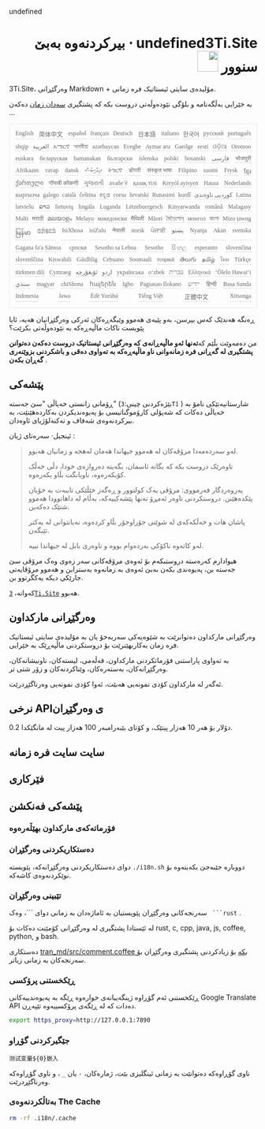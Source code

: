 undefined<h1 style="justify-content:space-between;text-align:right;direction:rtl">undefined3Ti.Site ⋅ بیرکردنەوە بەبێ سنوور <img src="//i-01.eu.org/3Ti/logo.svg" style="user-select:none;margin-top:-1px;width:42px"></h1>

3Ti.Site، وەرگێڕانی Markdown + مۆلیدەی سایتی ئیستاتیک فرە زمانی.

بە خێرایی بەڵگەنامە و بلۆگی نێودەوڵەتی دروست بکە کە پشتگیری [سەدان زمان](https://github.com/i18n-site/node/blob/main/lang/src/index.js) دەکەن ...

<pre class="langli" style="display:flex;flex-wrap:wrap;background:transparent;border:1px solid #eee;font-size:12px;box-shadow:0 0 3px inset #eee;padding:12px 5px 4px 12px;justify-content:space-between;"><style>pre.langli i{font-weight:300;font-family:s;margin-right:7px;margin-bottom:8px;font-style:normal;color:#666;border-bottom:1px dashed #ccc;}</style><i>English</i><i> 简体中文 </i><i>español</i><i>français</i><i>Deutsch</i><i> 日本語 </i><i>italiano</i><i>한국어</i><i>русский</i><i>português</i><i>shqip</i><i>‫العربية‬</i><i>አማርኛ</i><i>অসমীয়া</i><i>azərbaycan</i><i>Eʋegbe</i><i>Aymar aru</i><i>Gaeilge</i><i>eesti</i><i>ଓଡ଼ିଆ</i><i>Oromoo</i><i>euskara</i><i>беларуская</i><i>bamanakan</i><i>български</i><i>íslenska</i><i>polski</i><i>bosanski</i><i>‫فارسی‬</i><i>भोजपुरी</i><i>Afrikaans</i><i>татар</i><i>dansk</i><i>‫ދިވެހިބަސް‬</i><i>ትግርኛ</i><i>डोगरी</i><i>संस्कृत भाषा</i><i>Filipino</i><i>suomi</i><i>Frysk</i><i>ខ្មែរ</i><i>ქართული</i><i>गोंयची कोंकणी</i><i>ગુજરાતી</i><i>avañe’ẽ</i><i>қазақ тілі</i><i>Kreyòl ayisyen</i><i>Hausa</i><i>Nederlands</i><i>кыргызча</i><i>galego</i><i>català</i><i>čeština</i><i>ಕನ್ನಡ</i><i>corsu</i><i>hrvatski</i><i>Runasimi</i><i>kurdî</i><i>‫کوردیی ناوەندی‬</i><i>Latina</i><i>latviešu</i><i>ລາວ</i><i>lietuvių</i><i>lingála</i><i>Luganda</i><i>Lëtzebuergesch</i><i>Kinyarwanda</i><i>română</i><i>Malagasy</i><i>Malti</i><i>मराठी</i><i>മലയാളം</i><i>Melayu</i><i>македонски</i><i>मैथिली</i><i>Māori</i><i>মৈতৈলোন্</i><i>монгол</i><i>বাংলা</i><i>Mizo ṭawng</i><i>မြန်မာ</i><i>𞄀𞄄𞄰𞄩𞄍𞄜𞄰</i><i>IsiXhosa</i><i>isiZulu</i><i>नेपाली</i><i>norsk</i><i>ਪੰਜਾਬੀ</i><i>‫پښتو‬</i><i>Nyanja</i><i>Akan</i><i>svenska</i><i>Gagana fa'a Sāmoa</i><i>српски</i><i>Sesotho sa Leboa</i><i>Sesotho</i><i>සිංහල</i><i>esperanto</i><i>slovenčina</i><i>slovenščina</i><i>Kiswahili</i><i>Gàidhlig</i><i>Cebuano</i><i>Soomaali</i><i>тоҷикӣ</i><i>తెలుగు</i><i>தமிழ்</i><i>ไทย</i><i>Türkçe</i><i>türkmen dili</i><i>Cymraeg</i><i>‫ئۇيغۇرچە‬</i><i>‫اردو‬</i><i>українська</i><i>o‘zbek</i><i>‫עברית‬</i><i>Ελληνικά</i><i>ʻŌlelo Hawaiʻi</i><i>‫سنڌي‬</i><i>magyar</i><i>chiShona</i><i>հայերեն</i><i>Igbo</i><i>Pagsasao Ilokano</i><i>‫ייִדיש‬</i><i>हिन्दी</i><i>Basa Sunda</i><i>Indonesia</i><i>Jawa</i><i>Èdè Yorùbá</i><i>Tiếng Việt</i><i> 正體中文 </i><i>Xitsonga</i></pre>

ڕەنگە هەندێک کەس بپرسن، بەو پێیەی هەموو وێبگەڕەکان ئەرکی وەرگێڕانیان هەیە، ئایا پێویست ناکات ماڵپەڕەکە بە نێودەوڵەتی بکرێت؟

من دەمەوێت بڵێم کە**تەنها ئەو ماڵپەڕانەی کە وەرگێڕانی ئیستاتیک دروست دەکەن دەتوانن پشتگیری لە گەڕانی فرە زمانەوانی ناو ماڵپەڕەکە بە تەواوی دەقی و باشکردنی بزوێنەری گەڕان بکەن** .

## پێشەکی

ڕۆمانی زانستی خەیاڵی &quot;سێ جەستە&quot; (بێژەکردنی چینی:`3Tǐ` ) شارستانیەتێکی نامۆ بە خەیاڵی دەکات کە شەپۆلی کارۆموگناتیسی بۆ پەیوەندیکردن بەکاردەهێنێت، بە بیرکردنەوەی شەفاف و تەکنەلۆژیای ئاوەدان.

ئینجیل· سەرەتای ژیان :

> لەو سەردەمەدا مرۆڤەکان لە هەموو جیهاندا هەمان لەهجە و زمانیان هەبوو.
>
> تاوەرێک دروست بکە کە بگاتە ئاسمان، بگەیتە دەروازەی خودا، دڵی خەڵک کۆبکەرەوە، ناوبانگت بڵاو بکەرەوە.
>
> پەروەردگار فەرمووی: مرۆڤی یەک کولتوور و ڕەگەز خێڵێکی تایبەت بە خۆیان پێکدەهێنن. دروستکردنی تاوەر ئەمڕۆ تەنها پێشەکییەکە، بەڵام لە داهاتوودا هەموو شتێک دەکەین.
>
> پاشان هات و خەڵکەکەی لە شوێنی جۆراوجۆر بڵاو کردەوە، نەیانتوانی لە یەکتر تێبگەن.
>
> لەو کاتەوە ناکۆکی بەردەوام بووە و تاوەری بابل لە جیهاندا نییە.

هیوادارم کەرەستە دروستبکەم بۆ ئەوەی مرۆڤەکانی سەر زەوی وەک مرۆڤی سێ جەستە بن، پەیوەندی بکەن بەبێ ئەوەی بە زمانەوە بەسترابن و هەموو مرۆڤایەتی جارێکی دیکە یەکگرتوو بن.

کەواتە، [`3Ti.Site`](//3Ti.Site) هەبوو.

## وەرگێڕانی مارکداون

وەرگێڕانی مارکداون دەتوانرێت بە شێوەیەکی سەربەخۆ یان بە مۆلیدەی سایتی ئیستاتیک فرە زمان بەکاربهێنرێت بۆ دروستکردنی ماڵپەڕێک بە خێرایی.

بە تەواوی پاراستنی فۆرماتکردنی مارکداون، قەڵەمی، لیستەکان، ناونیشانەکان، وەرگێڕانەکان، بەستەرەکان، وێناکردنەکان و زۆر شتی تر.

ئەگەر لە مارکداون کۆدی نمونەیی هەبێت، ئەوا کۆدی نمونەیی وەرناگێڕدرێت.

## نرخی APIی وەرگێڕان

0.2 دۆلار بۆ هەر 10 هەزار پیتێک، و کۆتای بێبەرامبەر 100 هەزار پیت لە مانگێکدا.

## سایت سایت فرە زمانە

## فێرکاری

## پێشەکی فەنکشن

### فۆرماتەکەی مارکداون بهێڵەرەوە

### دەستکاریکردنی وەرگێڕان

دوای دەستکاریکردنی وەرگێڕانەکە، پێویستە `./i18n.sh` دووبارە جێبەجێ بکەیتەوە بۆ نوێکردنەوەی کاشەکە.

### تێبینی وەرگێڕان

سەرنجەکانی وەرگێڕان پێویستیان بە ئاماژەدان بە زمانی دوای \```، وەک ` ```rust` .

لە ئێستادا پشتگیری لە وەرگێڕانی کۆمێنت دەکات بۆ rust, c, cpp, java, js, coffee, python, و bash.

دەستکاری [tran_md/src/comment.coffee بکە](https://github.com/i18n-site/node/blob/main/tran_md/src/comment.coffee) بۆ زیادکردنی پشتگیری وەرگێڕان بۆ سەرنجەکان بە زمانی زیاتر.

### ڕێکخستنی پرۆکسی

ڕێکخستنی ئەم گۆڕاوە ژینگەییانەی خوارەوە ڕێگە بە پەیوەندییەکانی Google Translate API دەدات کە لە ڕێگەی پرۆکسییەوە تێپەڕن.

```bash
export https_proxy=http://127.0.0.1:7890
```

### جێگیرکردنی گۆڕاو

```
测试变量${0}嵌入
```

ناوی گۆڕاوەکە دەتوانێت بە زمانی ئینگلیزی بێت، ژمارەکان، `-` یان `_` ، و ناوی گۆڕاوەکە وەرناگێڕدرێت.

### بەتاڵکردنەوەی The Cache

```bash
rm -rf .i18n/.cache
```
